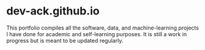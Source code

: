 # dev-ack.github.io
This portfolio compiles all the software, data, and machine-learning projects I have done for academic and self-learning purposes. It is still a work in progress but is meant to be updated regularly.
